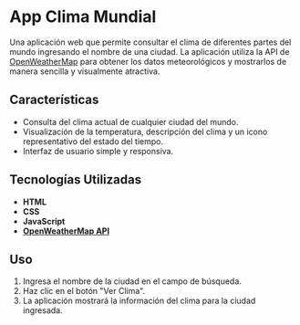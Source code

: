 # App Clima Mundial

Una aplicación web que permite consultar el clima de diferentes partes del mundo ingresando el nombre de una ciudad. La aplicación utiliza la API de [OpenWeatherMap](https://openweathermap.org/) para obtener los datos meteorológicos y mostrarlos de manera sencilla y visualmente atractiva.

## Características

- Consulta del clima actual de cualquier ciudad del mundo.
- Visualización de la temperatura, descripción del clima y un icono representativo del estado del tiempo.
- Interfaz de usuario simple y responsiva.

## Tecnologías Utilizadas

- **HTML**
- **CSS**
- **JavaScript**
- **[OpenWeatherMap API](https://openweathermap.org/api)**

## Uso

1. Ingresa el nombre de la ciudad en el campo de búsqueda.
2. Haz clic en el botón "Ver Clima".
3. La aplicación mostrará la información del clima para la ciudad ingresada.

